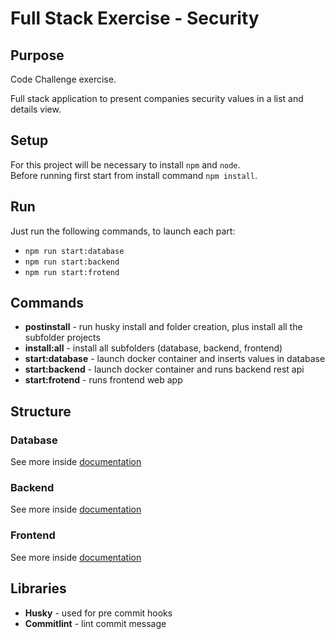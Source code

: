 # Full Stack Exercise - Security

## Purpose

Code Challenge exercise.

Full stack application to present companies security values in a list and details view.

## Setup

For this project will be necessary to install `npm` and `node`.\
Before running first start from install command `npm install`.

## Run

Just run the following commands, to launch each part:

- `npm run start:database`
- `npm run start:backend`
- `npm run start:frotend`

## Commands

- **postinstall** - run husky install and folder creation, plus install all the subfolder projects
- **install:all** - install all subfolders (database, backend, frontend)
- **start:database** - launch docker container and inserts values in database
- **start:backend** - launch docker container and runs backend rest api
- **start:frotend** - runs frontend web app

## Structure

### Database

See more inside [documentation](/database/README.md)

### Backend

See more inside [documentation](/backend/README.md)

### Frontend

See more inside [documentation](/frontend/README.md)

## Libraries

- **Husky** - used for pre commit hooks
- **Commitlint** - lint commit message

